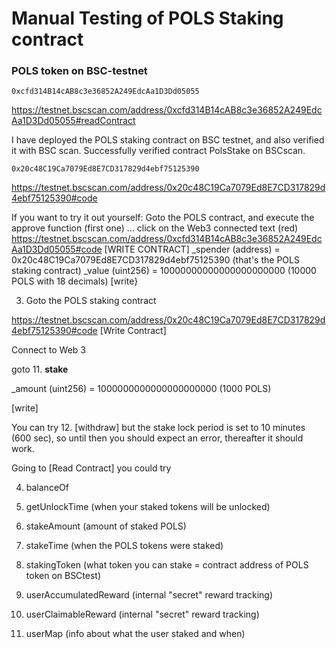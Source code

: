 # Manual Testing of POLS Staking contract

### POLS token on BSC-testnet

`0xcfd314B14cAB8c3e36852A249EdcAa1D3Dd05055`

https://testnet.bscscan.com/address/0xcfd314B14cAB8c3e36852A249EdcAa1D3Dd05055#readContract

I have deployed the POLS staking contract on BSC testnet, and also verified it with BSC scan.
Successfully verified contract PolsStake on BSCscan.

`0x20c48C19Ca7079Ed8E7CD317829d4ebf75125390`

https://testnet.bscscan.com/address/0x20c48C19Ca7079Ed8E7CD317829d4ebf75125390#code

If you want to try it out yourself:
Goto the POLS contract, and execute the approve function (first one) ... click on the Web3 connected text (red)
https://testnet.bscscan.com/address/0xcfd314B14cAB8c3e36852A249EdcAa1D3Dd05055#code [WRITE CONTRACT]
\_spender (address) = 0x20c48C19Ca7079Ed8E7CD317829d4ebf75125390 (that's the POLS staking contract)
\_value (uint256) = 10000000000000000000000 (10000 POLS with 18 decimals)
[write}

3. Goto the POLS staking contract

https://testnet.bscscan.com/address/0x20c48C19Ca7079Ed8E7CD317829d4ebf75125390#code [Write Contract]

Connect to Web 3

goto 11. **stake**

\_amount (uint256) = 1000000000000000000000 (1000 POLS)

[write]

You can try 12. [withdraw] but the stake lock period is set to 10 minutes (600 sec), so until then you should expect an error, thereafter it should work.

Going to [Read Contract] you could try

4. balanceOf <your-account-address>

5. getUnlockTime <your-account-address> (when your staked tokens will be unlocked)

6. stakeAmount <your-account-address> (amount of staked POLS)

7. stakeTime <your-account-address> (when the POLS tokens were staked)

8. stakingToken (what token you can stake = contract address of POLS token on BSCtest)

9. userAccumulatedReward <your-account-address> (internal "secret" reward tracking)

10. userClaimableReward <your-account-address> (internal "secret" reward tracking)

11. userMap <your-account-address> (info about what the user staked and when)
